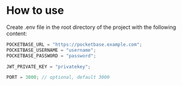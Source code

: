 # How to use

Create .env file in the root directory of the project with the following content:

```ts
POCKETBASE_URL = "https://pocketbase.example.com";
POCKETBASE_USERNAME = "username";
POCKETBASE_PASSWORD = "password";

JWT_PRIVATE_KEY = "privatekey";

PORT = 3000; // optional, default 3000
```
